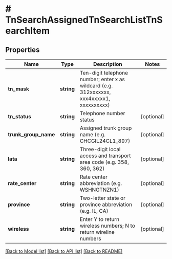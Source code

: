 # # TnSearchAssignedTnSearchListTnSearchItem

## Properties

Name | Type | Description | Notes
------------ | ------------- | ------------- | -------------
**tn_mask** | **string** | Ten-digit telephone number; enter x as wildcard (e.g. 312xxxxxxx, xxx4xxxxx1, xxxxxxxxxx) |
**tn_status** | **string** | Telephone number status | [optional]
**trunk_group_name** | **string** | Assigned trunk group name (e.g. CHCGIL24CL1_897) | [optional]
**lata** | **string** | Three-digit local access and transport area code (e.g. 358, 360, 362) | [optional]
**rate_center** | **string** | Rate center abbreviation (e.g. WSHNGTNZN1) | [optional]
**province** | **string** | Two-letter state or province abbreviation (e.g. IL, CA) | [optional]
**wireless** | **string** | Enter Y to return wireless numbers; N to return wireline numbers | [optional]

[[Back to Model list]](../../README.md#models) [[Back to API list]](../../README.md#endpoints) [[Back to README]](../../README.md)
